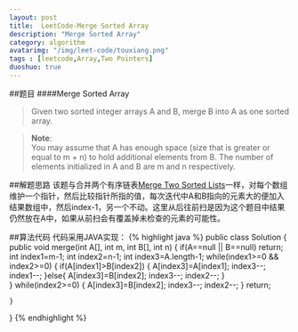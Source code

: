 ```yaml
---
layout: post
title:  LeetCode-Merge Sorted Array
description: "Merge Sorted Array"
category: algorithm
avatarimg: "/img/leet-code/touxiang.png"
tags : [leetcode,Array,Two Pointers]
duoshuo: true
---
```

##题目
####Merge Sorted Array 
>Given two sorted integer arrays A and B, merge B into A as one sorted array.

>**Note**:    
>You may assume that A has enough space (size that is greater or equal to m + n) to hold additional elements from B. The number of elements initialized in A and B are m and n respectively.

<!-- more -->
	
##解题思路
该题与合并两个有序链表[Merge Two Sorted Lists][1]一样，对每个数组维护一个指针，然后比较指针所指的值，每次迭代中A和B指向的元素大的便加入结果数组中，然后index-1，另一个不动。这里从后往前扫是因为这个题目中结果仍然放在A中，如果从前扫会有覆盖掉未检查的元素的可能性。 

##算法代码
代码采用JAVA实现：
{% highlight java %}
public class Solution {
    public void merge(int A[], int m, int B[], int n) {
        if(A==null || B==null)
        	return;
        int index1=m-1;
        int index2=n-1;
        int index3=A.length-1;
        while(index1>=0 && index2>=0)
        {
        	if(A[index1]>B[index2])
        	{
        		A[index3]=A[index1];
        		index3--;
        		index1--;
        	}else{
        		A[index3]=B[index2];
        		index3--;
        		index2--;
        	}	
        }
        while(index2>=0)
        {
        	A[index3]=B[index2];
        	index3--;
        	index2--;
        }
        return;
        	
    }
}
{% endhighlight %}

[1]:http://pisxw.com/algorithm/Merge-Two-Sorted-Lists.html



